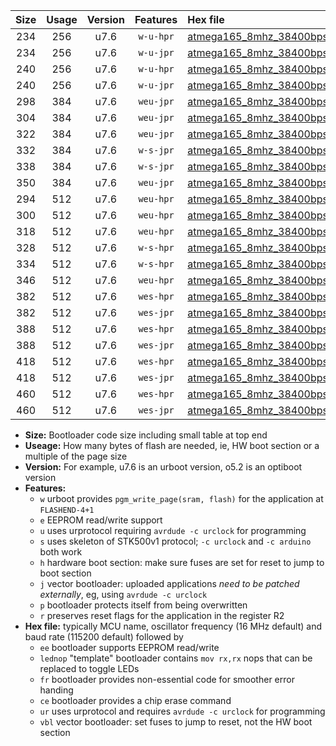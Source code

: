 |Size|Usage|Version|Features|Hex file|
|:-:|:-:|:-:|:-:|:--|
|234|256|u7.6|`w-u-hpr`|[atmega165_8mhz_38400bps_ur.hex](https://raw.githubusercontent.com/stefanrueger/urboot/main/atmega165_8mhz_38400bps_ur.hex)|
|234|256|u7.6|`w-u-jpr`|[atmega165_8mhz_38400bps_ur_vbl.hex](https://raw.githubusercontent.com/stefanrueger/urboot/main/atmega165_8mhz_38400bps_ur_vbl.hex)|
|240|256|u7.6|`w-u-hpr`|[atmega165_8mhz_38400bps_lednop_ur.hex](https://raw.githubusercontent.com/stefanrueger/urboot/main/atmega165_8mhz_38400bps_lednop_ur.hex)|
|240|256|u7.6|`w-u-jpr`|[atmega165_8mhz_38400bps_lednop_ur_vbl.hex](https://raw.githubusercontent.com/stefanrueger/urboot/main/atmega165_8mhz_38400bps_lednop_ur_vbl.hex)|
|298|384|u7.6|`weu-jpr`|[atmega165_8mhz_38400bps_ee_ur_vbl.hex](https://raw.githubusercontent.com/stefanrueger/urboot/main/atmega165_8mhz_38400bps_ee_ur_vbl.hex)|
|304|384|u7.6|`weu-jpr`|[atmega165_8mhz_38400bps_ee_lednop_ur_vbl.hex](https://raw.githubusercontent.com/stefanrueger/urboot/main/atmega165_8mhz_38400bps_ee_lednop_ur_vbl.hex)|
|322|384|u7.6|`weu-jpr`|[atmega165_8mhz_38400bps_ee_lednop_fr_ur_vbl.hex](https://raw.githubusercontent.com/stefanrueger/urboot/main/atmega165_8mhz_38400bps_ee_lednop_fr_ur_vbl.hex)|
|332|384|u7.6|`w-s-jpr`|[atmega165_8mhz_38400bps_vbl.hex](https://raw.githubusercontent.com/stefanrueger/urboot/main/atmega165_8mhz_38400bps_vbl.hex)|
|338|384|u7.6|`w-s-jpr`|[atmega165_8mhz_38400bps_lednop_vbl.hex](https://raw.githubusercontent.com/stefanrueger/urboot/main/atmega165_8mhz_38400bps_lednop_vbl.hex)|
|350|384|u7.6|`weu-jpr`|[atmega165_8mhz_38400bps_ee_lednop_fr_ce_ur_vbl.hex](https://raw.githubusercontent.com/stefanrueger/urboot/main/atmega165_8mhz_38400bps_ee_lednop_fr_ce_ur_vbl.hex)|
|294|512|u7.6|`weu-hpr`|[atmega165_8mhz_38400bps_ee_ur.hex](https://raw.githubusercontent.com/stefanrueger/urboot/main/atmega165_8mhz_38400bps_ee_ur.hex)|
|300|512|u7.6|`weu-hpr`|[atmega165_8mhz_38400bps_ee_lednop_ur.hex](https://raw.githubusercontent.com/stefanrueger/urboot/main/atmega165_8mhz_38400bps_ee_lednop_ur.hex)|
|318|512|u7.6|`weu-hpr`|[atmega165_8mhz_38400bps_ee_lednop_fr_ur.hex](https://raw.githubusercontent.com/stefanrueger/urboot/main/atmega165_8mhz_38400bps_ee_lednop_fr_ur.hex)|
|328|512|u7.6|`w-s-hpr`|[atmega165_8mhz_38400bps.hex](https://raw.githubusercontent.com/stefanrueger/urboot/main/atmega165_8mhz_38400bps.hex)|
|334|512|u7.6|`w-s-hpr`|[atmega165_8mhz_38400bps_lednop.hex](https://raw.githubusercontent.com/stefanrueger/urboot/main/atmega165_8mhz_38400bps_lednop.hex)|
|346|512|u7.6|`weu-hpr`|[atmega165_8mhz_38400bps_ee_lednop_fr_ce_ur.hex](https://raw.githubusercontent.com/stefanrueger/urboot/main/atmega165_8mhz_38400bps_ee_lednop_fr_ce_ur.hex)|
|382|512|u7.6|`wes-hpr`|[atmega165_8mhz_38400bps_ee.hex](https://raw.githubusercontent.com/stefanrueger/urboot/main/atmega165_8mhz_38400bps_ee.hex)|
|382|512|u7.6|`wes-jpr`|[atmega165_8mhz_38400bps_ee_vbl.hex](https://raw.githubusercontent.com/stefanrueger/urboot/main/atmega165_8mhz_38400bps_ee_vbl.hex)|
|388|512|u7.6|`wes-hpr`|[atmega165_8mhz_38400bps_ee_lednop.hex](https://raw.githubusercontent.com/stefanrueger/urboot/main/atmega165_8mhz_38400bps_ee_lednop.hex)|
|388|512|u7.6|`wes-jpr`|[atmega165_8mhz_38400bps_ee_lednop_vbl.hex](https://raw.githubusercontent.com/stefanrueger/urboot/main/atmega165_8mhz_38400bps_ee_lednop_vbl.hex)|
|418|512|u7.6|`wes-hpr`|[atmega165_8mhz_38400bps_ee_lednop_fr.hex](https://raw.githubusercontent.com/stefanrueger/urboot/main/atmega165_8mhz_38400bps_ee_lednop_fr.hex)|
|418|512|u7.6|`wes-jpr`|[atmega165_8mhz_38400bps_ee_lednop_fr_vbl.hex](https://raw.githubusercontent.com/stefanrueger/urboot/main/atmega165_8mhz_38400bps_ee_lednop_fr_vbl.hex)|
|460|512|u7.6|`wes-hpr`|[atmega165_8mhz_38400bps_ee_lednop_fr_ce.hex](https://raw.githubusercontent.com/stefanrueger/urboot/main/atmega165_8mhz_38400bps_ee_lednop_fr_ce.hex)|
|460|512|u7.6|`wes-jpr`|[atmega165_8mhz_38400bps_ee_lednop_fr_ce_vbl.hex](https://raw.githubusercontent.com/stefanrueger/urboot/main/atmega165_8mhz_38400bps_ee_lednop_fr_ce_vbl.hex)|

- **Size:** Bootloader code size including small table at top end
- **Useage:** How many bytes of flash are needed, ie, HW boot section or a multiple of the page size
- **Version:** For example, u7.6 is an urboot version, o5.2 is an optiboot version
- **Features:**
  + `w` urboot provides `pgm_write_page(sram, flash)` for the application at `FLASHEND-4+1`
  + `e` EEPROM read/write support
  + `u` uses urprotocol requiring `avrdude -c urclock` for programming
  + `s` uses skeleton of STK500v1 protocol; `-c urclock` and `-c arduino` both work
  + `h` hardware boot section: make sure fuses are set for reset to jump to boot section
  + `j` vector bootloader: uploaded applications *need to be patched externally*, eg, using `avrdude -c urclock`
  + `p` bootloader protects itself from being overwritten
  + `r` preserves reset flags for the application in the register R2
- **Hex file:** typically MCU name, oscillator frequency (16 MHz default) and baud rate (115200 default) followed by
  + `ee` bootloader supports EEPROM read/write
  + `lednop` "template" bootloader contains `mov rx,rx` nops that can be replaced to toggle LEDs
  + `fr` bootloader provides non-essential code for smoother error handing
  + `ce` bootloader provides a chip erase command
  + `ur` uses urprotocol and requires `avrdude -c urclock` for programming
  + `vbl` vector bootloader: set fuses to jump to reset, not the HW boot section
